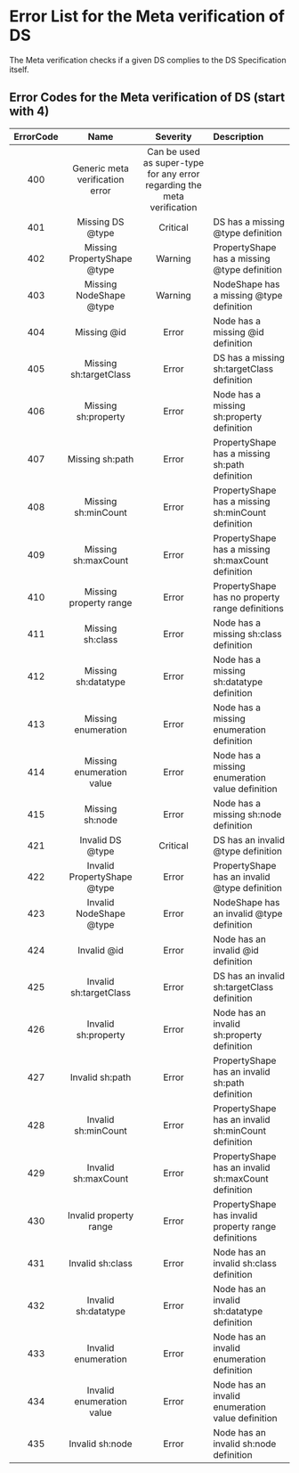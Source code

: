 # Error List for the Meta verification of DS

The Meta verification checks if a given DS complies to the DS Specification itself.

## Error Codes for the Meta verification of DS \(start with 4\)

| ErrorCode | Name | Severity | Description |
| :---: | :---: | :---: | :--- |
| 400 | Generic meta verification error | Can be used as super-type for any error regarding the meta verification |  |
| 401 | Missing DS @type | Critical | DS has a missing @type definition |
| 402 | Missing PropertyShape @type | Warning | PropertyShape has a missing @type definition |
| 403 | Missing NodeShape @type | Warning | NodeShape has a missing @type definition |
| 404 | Missing @id | Error | Node has a missing @id definition |
| 405 | Missing sh:targetClass | Error | DS has a missing sh:targetClass definition |
| 406 | Missing sh:property | Error | Node has a missing sh:property definition |
| 407 | Missing sh:path | Error | PropertyShape has a missing sh:path definition |
| 408 | Missing sh:minCount | Error | PropertyShape has a missing sh:minCount definition |
| 409 | Missing sh:maxCount | Error | PropertyShape has a missing sh:maxCount definition |
| 410 | Missing property range | Error | PropertyShape has no property range definitions |
| 411 | Missing sh:class | Error | Node has a missing sh:class definition |
| 412 | Missing sh:datatype | Error | Node has a missing sh:datatype definition |
| 413 | Missing enumeration | Error | Node has a missing enumeration definition |
| 414 | Missing enumeration value | Error | Node has a missing enumeration value definition |
| 415 | Missing sh:node | Error | Node has a missing sh:node definition |
| 421 | Invalid DS @type | Critical | DS has an invalid @type definition |
| 422 | Invalid PropertyShape @type | Error | PropertyShape has an invalid @type definition |
| 423 | Invalid NodeShape @type | Error | NodeShape has an invalid @type definition |
| 424 | Invalid @id | Error | Node has an invalid @id definition |
| 425 | Invalid sh:targetClass | Error | DS has an invalid sh:targetClass definition |
| 426 | Invalid sh:property | Error | Node has an invalid sh:property definition |
| 427 | Invalid sh:path | Error | PropertyShape has an invalid sh:path definition |
| 428 | Invalid sh:minCount | Error | PropertyShape has an invalid sh:minCount definition |
| 429 | Invalid sh:maxCount | Error | PropertyShape has an invalid sh:maxCount definition |
| 430 | Invalid property range | Error | PropertyShape has invalid property range definitions |
| 431 | Invalid sh:class | Error | Node has an invalid sh:class definition |
| 432 | Invalid sh:datatype | Error | Node has an invalid sh:datatype definition |
| 433 | Invalid enumeration | Error | Node has an invalid enumeration definition |
| 434 | Invalid enumeration value | Error | Node has an invalid enumeration value definition |
| 435 | Invalid sh:node | Error | Node has an invalid sh:node definition |

